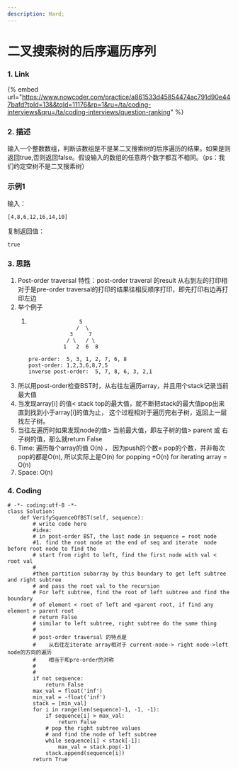 ```yaml
---
description: Hard;
---
```


# 二叉搜索树的后序遍历序列

### 1. Link

{% embed url="https://www.nowcoder.com/practice/a861533d45854474ac791d90e447bafd?tpId=13&&tqId=11176&rp=1&ru=/ta/coding-interviews&qru=/ta/coding-interviews/question-ranking" %}

### 2. 描述

输入一个整数数组，判断该数组是不是某二叉搜索树的后序遍历的结果。如果是则返回true,否则返回false。假设输入的数组的任意两个数字都互不相同。（ps：我们约定空树不是二叉搜素树）

### 示例1

输入：

```text
[4,8,6,12,16,14,10]
```

复制返回值：

```text
true
```

### 3. 思路

1. Post-order traversal 特性：post-order traveral 的result 从右到左的打印相对于是pre-order traversal的打印的结果往相反顺序打印，即先打印右边再打印左边
2. 举个例子
   1. ```text
                      5
                     /  \
                   3     7               
                  / \   / \    
                 1   2  6  8
           
      pre-order:  5, 3, 1, 2, 7, 6, 8
      post-order: 1,2,3,6,8,7,5
      inverse post-order:  5, 7, 8, 6, 3, 2,1
      ```
3. 所以用post-order检查BST时，从右往左遍历array，并且用个stack记录当前最大值
4. 当发现array\[i\] 的值&lt; stack top的最大值，就不断把stack的最大值pop出来直到找到小于array\[i\]的值为止， 这个过程相对于遍历完右子树，返回上一层找左子树。
5. 当往左遍历时如果发现node的值&gt; 当前最大值，即左子树的值&gt; parent 或 右子树的值，那么就return False
6. Time: 遍历每个array的值 O\(n\) ， 因为push的个数= pop的个数，并非每次pop的都是O\(n\), 所以实际上是O\(n\)  for popping +O\(n\) for iterating array = O\(n\)
7. Space: O\(n\)

### 4. Coding

```text
# -*- coding:utf-8 -*-
class Solution:
    def VerifySquenceOfBST(self, sequence):
        # write code here
        #idea: 
        # in post-order BST, the last node in sequence = root node
        #1. find the root node at the end of seq and iterate  node before root node to find the
        # start from right to left, find the first node with val < root val
        #
        #then partition subarray by this boundary to get left subtree and right subtree
        # and pass the root val to the recursion
        # For left subtree, find the root of left subtree and find the boundary
        # of element < root of left and <parent root, if find any element > parent root
        # return False
        # similar to left subtree, right subtree do the same thing
        #
        # post-order traversal 的特点是
        #    从右往左iterate array相对于 current-node-> right node->left node的方向的遍历 
        #    相当于和pre-order的对称
        #
        #
        if not sequence:
            return False
        max_val = float('inf')
        min_val = -float('inf')
        stack = [min_val]
        for i in range(len(sequence)-1, -1, -1):
            if sequence[i] > max_val:
                return False
            # pop the right subtree values
            # and find the node of left subtree
            while sequence[i] < stack[-1]:
                max_val = stack.pop(-1)
            stack.append(sequence[i])
        return True
                
            
            
            
            
```





